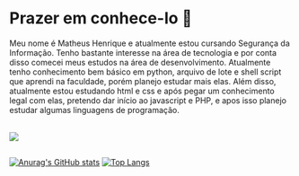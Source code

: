 <h1>Prazer em conhece-lo 👋</h1>

Meu nome é Matheus Henrique e atualmente estou cursando Segurança da Informação. Tenho bastante interesse na área de tecnologia e por conta disso comecei meus estudos na área de desenvolvimento. Atualmente tenho conhecimento bem básico em python, arquivo de lote e shell script que aprendi na faculdade, porém planejo estudar mais elas. Além disso, atualmente estou estudando html e css e após pegar um conhecimento legal com elas, pretendo dar início ao javascript e PHP, e apos isso planejo estudar algumas linguagens de programação.

<br>
<div>
<a href="https://www.linkedin.com/in/matheus-lima-7221351a2/" targat="_blank"> <img src="https://img.shields.io/badge/-LinkedIn-blue" target="_blank"></a>
</div>

##
##

[![Anurag's GitHub stats](https://github-readme-stats.vercel.app/api?username=matlima11&show_icons=true&theme=radical)](https://github.com/matlima11/github-readme-stats) 
[![Top Langs](https://github-readme-stats.vercel.app/api/top-langs/?username=matlima11&layout=compact&langs_count=8)](https://github.com/matlima11/github-readme-stats)
